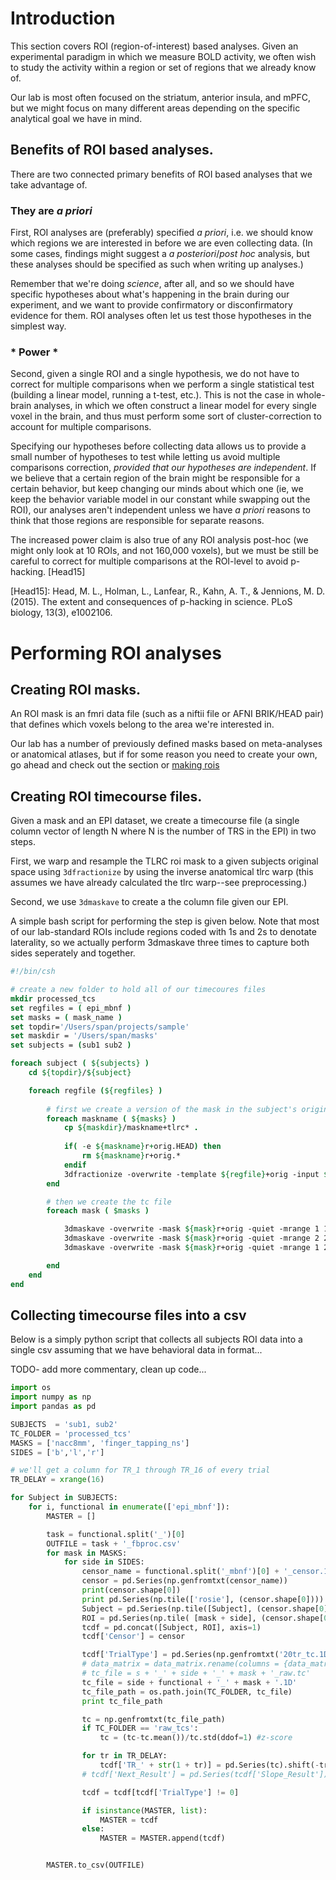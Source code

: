 # Introduction

This section covers ROI (region-of-interest) based analyses. Given an experimental paradigm in which we measure BOLD activity, we often wish to study the activity within a region or set of regions that we already know of. 

Our lab is most often focused on the striatum, anterior insula, and mPFC, but we might focus on many different areas depending on the specific analytical goal we have in mind. 

## Benefits of ROI based analyses. 
There are two connected primary benefits of ROI based analyses that we take advantage of. 

### They are *a priori* 
First, ROI analyses are (preferably) specified *a priori*, i.e. we should know which regions we are interested in before we are even collecting data. (In some cases, findings might suggest a *a posteriori*/*post hoc* analysis, but these analyses should be specified as such when writing up analyses.)

Remember that we're doing _science_, after all, and so we should have specific hypotheses about what's happening in the brain during our experiment, and we want to provide confirmatory or disconfirmatory evidence for them. ROI analyses often let us test those hypotheses in the simplest way.

### * Power * 
Second, given a single ROI and a single hypothesis, we do not have to correct for multiple comparisons when we perform a single statistical test (building a linear model, running a t-test, etc.). This is not the case in whole-brain analyses, in which we often construct a linear model for every single voxel in the brain, and thus must perform some sort of cluster-correction to account for multiple comparisons.

Specifying our hypotheses before collecting data allows us to provide a small number of hypotheses to test while letting us avoid multiple comparisons correction, _provided that our hypotheses are independent_. If we believe that a certain region of the brain might be responsible for a certain behavior, but keep changing our minds about which one (ie, we keep the behavior variable model in our constant while swapping out the ROI), our analyses aren't independent unless we have *a priori* reasons to think that those regions are responsible for separate reasons.

The increased power claim is also true of any ROI analysis post-hoc (we might only look at 10 ROIs, and not 160,000 voxels), but we must be still be careful to correct for multiple comparisons at the ROI-level to avoid p-hacking. [Head15]

[Head15]: Head, M. L., Holman, L., Lanfear, R., Kahn, A. T., & Jennions, M. D. (2015). The extent and consequences of p-hacking in science. PLoS biology, 13(3), e1002106.

# Performing ROI analyses

## Creating ROI masks. 
An ROI mask is an fmri data file (such as a niftii file or AFNI BRIK/HEAD pair) that defines which voxels belong to the area we're interested in. 

Our lab has a number of previously defined masks based on meta-analyses or anatomical atlases, but if for some reason you need to create your own, go ahead and check out the section or [making rois](making_rois.md)

## Creating ROI timecourse files. 

Given a mask and an EPI dataset, we create a timecourse file (a single column vector of length N where N is the number of TRS in the EPI) in two steps. 

First, we warp and resample the TLRC roi mask to a given subjects original space using `3dfractionize` by using the inverse anatomical tlrc warp (this assumes we have already calculated the tlrc warp--see preprocessing.)

Second, we use `3dmaskave` to create a the column file given our EPI. 

A simple bash script for performing the step is given below. Note that most of our lab-standard ROIs include regions coded with 1s and 2s to denotate laterality, so we actually perform 3dmaskave three times to capture both sides seperately and together. 


```csh
#!/bin/csh

# create a new folder to hold all of our timecoures files
mkdir processed_tcs
set regfiles = ( epi_mbnf )
set masks = ( mask_name )
set topdir='/Users/span/projects/sample'
set maskdir = '/Users/span/masks'
set subjects = (sub1 sub2 )

foreach subject ( ${subjects} )
    cd ${topdir}/${subject}

    foreach regfile (${regfiles} )
        
        # first we create a version of the mask in the subject's original space
        foreach maskname ( ${masks} )
            cp ${maskdir}/maskname+tlrc* .
            
            if( -e ${maskname}r+orig.HEAD) then
                rm ${maskname}r+orig.*
            endif
            3dfractionize -overwrite -template ${regfile}+orig -input ${maskname}+tlrc -preserve -warp anat+tlrc -clip 0.1  -prefix ${maskname}r+orig
        end

        # then we create the tc file
        foreach mask ( $masks )

            3dmaskave -overwrite -mask ${mask}r+orig -quiet -mrange 1 1 ${regfile}+orig > processed_tcs/l${regfile}_${mask}.1D
            3dmaskave -overwrite -mask ${mask}r+orig -quiet -mrange 2 2 ${regfile}+orig > processed_tcs/r${regfile}_${mask}.1D
            3dmaskave -overwrite -mask ${mask}r+orig -quiet -mrange 1 2 ${regfile}+orig > processed_tcs/b${regfile}_${mask}.1D

        end
    end
end
```


## Collecting timecourse files into a csv
Below is a simply python script that collects all subjects ROI data into a single csv assuming that we have behavioral data in format... 

TODO- add more commentary, clean up code...

```python
import os
import numpy as np
import pandas as pd

SUBJECTS  = 'sub1, sub2'
TC_FOLDER = 'processed_tcs'
MASKS = ['nacc8mm', 'finger_tapping_ns']
SIDES = ['b','l','r']

# we'll get a column for TR_1 through TR_16 of every trial
TR_DELAY = xrange(16)

for Subject in SUBJECTS:
    for i, functional in enumerate(['epi_mbnf']):
        MASTER = []

        task = functional.split('_')[0]
        OUTFILE = task + '_fbproc.csv'
        for mask in MASKS:
            for side in SIDES:
                censor_name = functional.split('_mbnf')[0] + '_censor.1D'
                censor = pd.Series(np.genfromtxt(censor_name))
                print(censor.shape[0])
                print pd.Series(np.tile(['rosie'], (censor.shape[0])))
                Subject = pd.Series(np.tile([Subject], (censor.shape[0])), name='Subject')
                ROI = pd.Series(np.tile( [mask + side], (censor.shape[0]) ), name='ROI')
                tcdf = pd.concat([Subject, ROI], axis=1)
                tcdf['Censor'] = censor

                tcdf['TrialType'] = pd.Series(np.genfromtxt('20tr_tc.1D'))
                # data_matrix = data_matrix.rename(columns = {data_matrix.columns[2] : 'Timestamp'})
                # tc_file = s + '_' + side + '_' + mask + '_raw.tc'
                tc_file = side + functional + '_' + mask + '.1D'
                tc_file_path = os.path.join(TC_FOLDER, tc_file)
                print tc_file_path

                tc = np.genfromtxt(tc_file_path)
                if TC_FOLDER == 'raw_tcs':
                    tc = (tc-tc.mean())/tc.std(ddof=1) #z-score

                for tr in TR_DELAY:
                    tcdf['TR_' + str(1 + tr)] = pd.Series(tc).shift(-tr)
                # tcdf['Next_Result'] = pd.Series(tcdf['Slope_Result']).shift(-1)

                tcdf = tcdf[tcdf['TrialType'] != 0]

                if isinstance(MASTER, list):
                    MASTER = tcdf
                else:
                    MASTER = MASTER.append(tcdf)


        MASTER.to_csv(OUTFILE)



```









